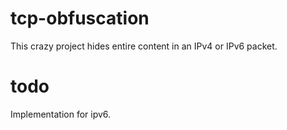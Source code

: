 # tcp-obfuscation

This crazy project hides entire content in an IPv4 or IPv6 packet.

# todo

Implementation for ipv6.

